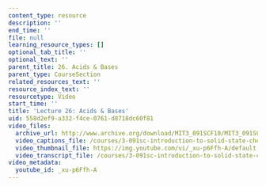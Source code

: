 ```yaml
---
content_type: resource
description: ''
end_time: ''
file: null
learning_resource_types: []
optional_tab_title: ''
optional_text: ''
parent_title: 26. Acids & Bases
parent_type: CourseSection
related_resources_text: ''
resource_index_text: ''
resourcetype: Video
start_time: ''
title: 'Lecture 26: Acids & Bases'
uid: 558d2ef9-a332-f4ce-0761-d8718dc60f81
video_files:
  archive_url: http://www.archive.org/download/MIT3_091SCF10/MIT3_091SCF10lec26_300k.mp4
  video_captions_file: /courses/3-091sc-introduction-to-solid-state-chemistry-fall-2010/a0095268f0b6570a96519547f2237529_xu-p6Ffh-A.vtt
  video_thumbnail_file: https://img.youtube.com/vi/_xu-p6Ffh-A/default.jpg
  video_transcript_file: /courses/3-091sc-introduction-to-solid-state-chemistry-fall-2010/7a609d7d1d17c19d19619d42a080bfa9_xu-p6Ffh-A.pdf
video_metadata:
  youtube_id: _xu-p6Ffh-A
---
```


